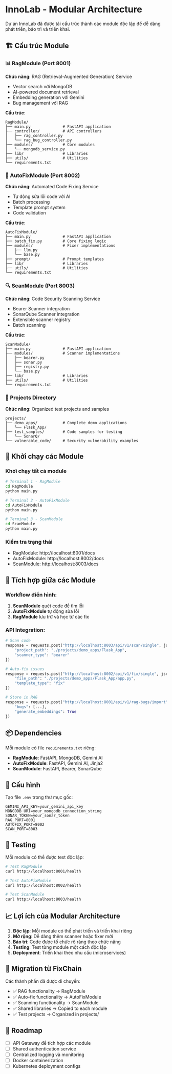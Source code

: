 # InnoLab - Modular Architecture

Dự án InnoLab đã được tái cấu trúc thành các module độc lập để dễ dàng phát triển, bảo trì và triển khai.

## 🏗️ Cấu trúc Module

### 📊 RagModule (Port 8001)
**Chức năng**: RAG (Retrieval-Augmented Generation) Service
- Vector search với MongoDB
- AI-powered document retrieval
- Embedding generation với Gemini
- Bug management với RAG

**Cấu trúc**:
```
RagModule/
├── main.py              # FastAPI application
├── controller/          # API controllers
│   ├── rag_controller.py
│   └── rag_bug_controller.py
├── modules/             # Core modules
│   └── mongodb_service.py
├── lib/                 # Libraries
├── utils/               # Utilities
└── requirements.txt
```

### 🔧 AutoFixModule (Port 8002)
**Chức năng**: Automated Code Fixing Service
- Tự động sửa lỗi code với AI
- Batch processing
- Template prompt system
- Code validation

**Cấu trúc**:
```
AutoFixModule/
├── main.py              # FastAPI application
├── batch_fix.py         # Core fixing logic
├── modules/             # Fixer implementations
│   ├── llm.py
│   └── base.py
├── prompt/              # Prompt templates
├── lib/                 # Libraries
├── utils/               # Utilities
└── requirements.txt
```

### 🔍 ScanModule (Port 8003)
**Chức năng**: Code Security Scanning Service
- Bearer Scanner integration
- SonarQube Scanner integration
- Extensible scanner registry
- Batch scanning

**Cấu trúc**:
```
ScanModule/
├── main.py              # FastAPI application
├── modules/             # Scanner implementations
│   ├── bearer.py
│   ├── sonar.py
│   ├── registry.py
│   └── base.py
├── lib/                 # Libraries
├── utils/               # Utilities
└── requirements.txt
```

### 📁 Projects Directory
**Chức năng**: Organized test projects and samples
```
projects/
├── demo_apps/           # Complete demo applications
│   └── Flask_App/
├── test_samples/        # Code samples for testing
│   └── SonarQ/
└── vulnerable_code/     # Security vulnerability examples
```

## 🚀 Khởi chạy các Module

### Khởi chạy tất cả module
```bash
# Terminal 1 - RagModule
cd RagModule
python main.py

# Terminal 2 - AutoFixModule  
cd AutoFixModule
python main.py

# Terminal 3 - ScanModule
cd ScanModule
python main.py
```

### Kiểm tra trạng thái
- RagModule: http://localhost:8001/docs
- AutoFixModule: http://localhost:8002/docs
- ScanModule: http://localhost:8003/docs

## 🔗 Tích hợp giữa các Module

### Workflow điển hình:
1. **ScanModule** quét code để tìm lỗi
2. **AutoFixModule** tự động sửa lỗi
3. **RagModule** lưu trữ và học từ các fix

### API Integration:
```python
# Scan code
response = requests.post("http://localhost:8003/api/v1/scan/single", json={
    "project_path": "./projects/demo_apps/Flask_App",
    "scanner_type": "bearer"
})

# Auto-fix issues
response = requests.post("http://localhost:8002/api/v1/fix/single", json={
    "file_path": "./projects/demo_apps/Flask_App/app.py",
    "template_type": "fix"
})

# Store in RAG
response = requests.post("http://localhost:8001/api/v1/rag-bugs/import", json={
    "bugs": [...],
    "generate_embeddings": True
})
```

## 📦 Dependencies

Mỗi module có file `requirements.txt` riêng:
- **RagModule**: FastAPI, MongoDB, Gemini AI
- **AutoFixModule**: FastAPI, Gemini AI, Jinja2
- **ScanModule**: FastAPI, Bearer, SonarQube

## 🔧 Cấu hình

Tạo file `.env` trong thư mục gốc:
```env
GEMINI_API_KEY=your_gemini_api_key
MONGODB_URI=your_mongodb_connection_string
SONAR_TOKEN=your_sonar_token
RAG_PORT=8001
AUTOFIX_PORT=8002
SCAN_PORT=8003
```

## 🧪 Testing

Mỗi module có thể được test độc lập:
```bash
# Test RagModule
curl http://localhost:8001/health

# Test AutoFixModule
curl http://localhost:8002/health

# Test ScanModule
curl http://localhost:8003/health
```

## 📈 Lợi ích của Modular Architecture

1. **Độc lập**: Mỗi module có thể phát triển và triển khai riêng
2. **Mở rộng**: Dễ dàng thêm scanner hoặc fixer mới
3. **Bảo trì**: Code được tổ chức rõ ràng theo chức năng
4. **Testing**: Test từng module một cách độc lập
5. **Deployment**: Triển khai theo nhu cầu (microservices)

## 🔄 Migration từ FixChain

Các thành phần đã được di chuyển:
- ✅ RAG functionality → RagModule
- ✅ Auto-fix functionality → AutoFixModule  
- ✅ Scanning functionality → ScanModule
- ✅ Shared libraries → Copied to each module
- ✅ Test projects → Organized in projects/

## 🎯 Roadmap

- [ ] API Gateway để tích hợp các module
- [ ] Shared authentication service
- [ ] Centralized logging và monitoring
- [ ] Docker containerization
- [ ] Kubernetes deployment configs